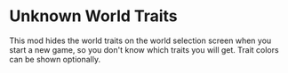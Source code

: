 # Unknown World Traits

This mod hides the world traits on the world selection screen when you start a new game, so you don't know which traits you will get. Trait colors can be shown optionally.
